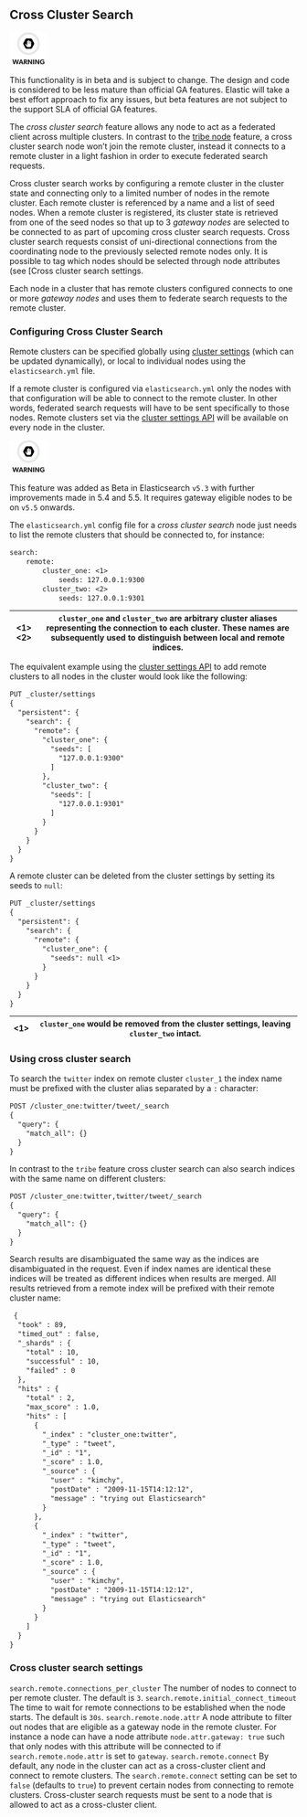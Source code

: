 ## Cross Cluster Search

![Warning](images/icons/warning.png)

This functionality is in beta and is subject to change. The design and code is considered to be less mature than official GA features. Elastic will take a best effort approach to fix any issues, but beta features are not subject to the support SLA of official GA features.

The _cross cluster search_ feature allows any node to act as a federated client across multiple clusters. In contrast to the [tribe node](modules-tribe.html) feature, a cross cluster search node won’t join the remote cluster, instead it connects to a remote cluster in a light fashion in order to execute federated search requests.

Cross cluster search works by configuring a remote cluster in the cluster state and connecting only to a limited number of nodes in the remote cluster. Each remote cluster is referenced by a name and a list of seed nodes. When a remote cluster is registered, its cluster state is retrieved from one of the seed nodes so that up to 3 _gateway nodes_ are selected to be connected to as part of upcoming cross cluster search requests. Cross cluster search requests consist of uni-directional connections from the coordinating node to the previously selected remote nodes only. It is possible to tag which nodes should be selected through node attributes (see [Cross cluster search settings.

Each node in a cluster that has remote clusters configured connects to one or more _gateway nodes_ and uses them to federate search requests to the remote cluster.

### Configuring Cross Cluster Search

Remote clusters can be specified globally using [cluster settings](cluster-update-settings.html) (which can be updated dynamically), or local to individual nodes using the `elasticsearch.yml` file.

If a remote cluster is configured via `elasticsearch.yml` only the nodes with that configuration will be able to connect to the remote cluster. In other words, federated search requests will have to be sent specifically to those nodes. Remote clusters set via the [cluster settings API](cluster-update-settings.html) will be available on every node in the cluster.

![Warning](images/icons/warning.png)

This feature was added as Beta in Elasticsearch `v5.3` with further improvements made in 5.4 and 5.5. It requires gateway eligible nodes to be on `v5.5` onwards.

The `elasticsearch.yml` config file for a _cross cluster search_ node just needs to list the remote clusters that should be connected to, for instance:
    
    
    search:
        remote:
            cluster_one: <1>
                seeds: 127.0.0.1:9300
            cluster_two: <2>
                seeds: 127.0.0.1:9301

<1> <2>| `cluster_one` and `cluster_two` are arbitrary cluster aliases representing the connection to each cluster. These names are subsequently used to distinguish between local and remote indices.     
---|---  
  
The equivalent example using the [cluster settings API](cluster-update-settings.html) to add remote clusters to all nodes in the cluster would look like the following:
    
    
    PUT _cluster/settings
    {
      "persistent": {
        "search": {
          "remote": {
            "cluster_one": {
              "seeds": [
                "127.0.0.1:9300"
              ]
            },
            "cluster_two": {
              "seeds": [
                "127.0.0.1:9301"
              ]
            }
          }
        }
      }
    }

A remote cluster can be deleted from the cluster settings by setting its seeds to `null`:
    
    
    PUT _cluster/settings
    {
      "persistent": {
        "search": {
          "remote": {
            "cluster_one": {
              "seeds": null <1>
            }
          }
        }
      }
    }

<1>| `cluster_one` would be removed from the cluster settings, leaving `cluster_two` intact.     
---|---  
  
### Using cross cluster search

To search the `twitter` index on remote cluster `cluster_1` the index name must be prefixed with the cluster alias separated by a `:` character:
    
    
    POST /cluster_one:twitter/tweet/_search
    {
      "query": {
        "match_all": {}
      }
    }

In contrast to the `tribe` feature cross cluster search can also search indices with the same name on different clusters:
    
    
    POST /cluster_one:twitter,twitter/tweet/_search
    {
      "query": {
        "match_all": {}
      }
    }

Search results are disambiguated the same way as the indices are disambiguated in the request. Even if index names are identical these indices will be treated as different indices when results are merged. All results retrieved from a remote index will be prefixed with their remote cluster name:
    
    
     {
      "took" : 89,
      "timed_out" : false,
      "_shards" : {
        "total" : 10,
        "successful" : 10,
        "failed" : 0
      },
      "hits" : {
        "total" : 2,
        "max_score" : 1.0,
        "hits" : [
          {
            "_index" : "cluster_one:twitter",
            "_type" : "tweet",
            "_id" : "1",
            "_score" : 1.0,
            "_source" : {
              "user" : "kimchy",
              "postDate" : "2009-11-15T14:12:12",
              "message" : "trying out Elasticsearch"
            }
          },
          {
            "_index" : "twitter",
            "_type" : "tweet",
            "_id" : "1",
            "_score" : 1.0,
            "_source" : {
              "user" : "kimchy",
              "postDate" : "2009-11-15T14:12:12",
              "message" : "trying out Elasticsearch"
            }
          }
        ]
      }
    }

### Cross cluster search settings

`search.remote.connections_per_cluster`
     The number of nodes to connect to per remote cluster. The default is `3`. 
`search.remote.initial_connect_timeout`
     The time to wait for remote connections to be established when the node starts. The default is `30s`. 
`search.remote.node.attr`
     A node attribute to filter out nodes that are eligible as a gateway node in the remote cluster. For instance a node can have a node attribute `node.attr.gateway: true` such that only nodes with this attribute will be connected to if `search.remote.node.attr` is set to `gateway`. 
`search.remote.connect`
     By default, any node in the cluster can act as a cross-cluster client and connect to remote clusters. The `search.remote.connect` setting can be set to `false` (defaults to `true`) to prevent certain nodes from connecting to remote clusters. Cross-cluster search requests must be sent to a node that is allowed to act as a cross-cluster client. 
